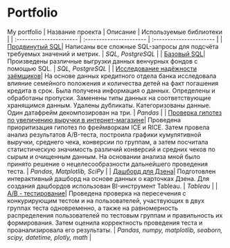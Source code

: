 # Portfolio
My portfolio
| Название проекта | Описание | Используемые библиотеки |
| :---------------------- | :---------------------- | :---------------------- |
| [Продвинутый SQL](https://github.com/vlada-dov/Portfolio/tree/main/Advanced_sql "Advanced_sql")| Написаны все сложные SQL-запросы для подсчёта требуемых значений и метрик. | *SQL, PostgreSQL* |
| [Базовый SQL](https://github.com/vlada-dov/Portfolio/tree/main/Basic_sql "Basic_sql")| Произведены различные выгрузки данных венчурных фондов с помощью SQL. | *SQL, PostgreSQL* |
| [Исследование надёжности заёмщиков](https://github.com/vlada-dov/Portfolio/tree/main/Borrower_reliability_research "Borrower_reliability_research")| На основе данных кредитного отдела банка исследовала влияние семейного положения и количества детей на факт погашения кредита в срок. Была получена информация о данных. Определены и обработаны пропуски. Заменены типы данных на соответствующие хранящимся данным. Удалены дубликаты. Категоризованы данные. Один датафрейм декомпозирован на три. | *Pandas* |
| [Проверка гипотез по увеличению выручки в интернет-магазине](https://github.com/vlada-dov/Portfolio/tree/main/Business_solutions "Business_solutions")| Проведена приоритизация гипотез по фреймворкам ICE и RICE. Затем провела анализ результатов A/B-теста, построила графики кумулятивной выручки, среднего чека, конверсии по группам, а затем посчитала статистическую значимость различий конверсий и средних чеков по сырым и очищенным данным. На основании анализа мной было принято решение о нецелесообразности дальнейшего проведения теста. | *Pandas, Matplotlib, SciPy* |
| [Дашборд для Дзена](https://github.com/vlada-dov/Portfolio/tree/main/Dash "Dash")| Подготовлен интерактивный дашборд на основе данных о карточках Дзена. Для создания дашбордов использован BI-инструмент Tableau. | *Tableau* |
| [А/B - тестирование](https://github.com/vlada-dov/Portfolio/tree/main/Final_ab_test "Final_ab_test")| Проведена проверка на пересечения с конкурирующим тестом и на пользователей, участвующих в двух группах теста одновременно, а также на равномерность распределения пользователей по тестовым группам и правильность их формирования. Затем оценила корректность проведения теста и проанализировала его результаты. | *Pandas, numpy, matplotlib, seaborn, scipy, datetime, plotly, math* |
